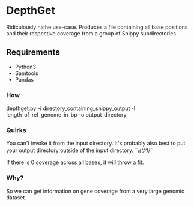 # DepthGet

Ridiculously niche use-case. Produces a file containing all base positions and their respective coverage from a group of Snippy subdirectories.

## Requirements
- Python3
- Samtools
- Pandas

### How
depthget.py -i directory_containing_snippy_output -l length_of_ref_genome_in_bp -o output_directory

### Quirks
You can't invoke it from the input directory. It's probably also best to put your output directory outside of the input directory. ¯\\_(ツ)_/¯

If there is 0 coverage across all bases, it will throw a fit.

### Why?
So we can get information on gene coverage from a very large genomic dataset. 
